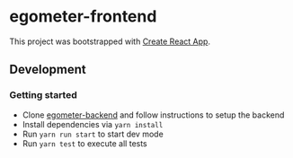 # egometer-frontend

This project was bootstrapped with [Create React App](https://github.com/facebookincubator/create-react-app).

## Development

### Getting started

- Clone [egometer-backend](https://https://github.com/edgarmueller/egometer-backend)
  and follow instructions to setup the backend
- Install dependencies via `yarn install`
- Run `yarn run start` to start dev mode
- Run `yarn test` to execute all tests
